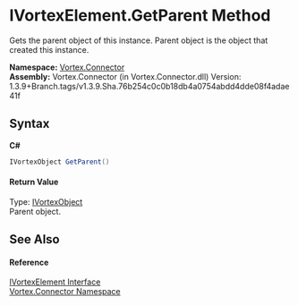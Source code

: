 # IVortexElement.GetParent Method 
 

Gets the parent object of this instance. Parent object is the object that created this instance.

**Namespace:**&nbsp;<a href="N_Vortex_Connector.md">Vortex.Connector</a><br />**Assembly:**&nbsp;Vortex.Connector (in Vortex.Connector.dll) Version: 1.3.9+Branch.tags/v1.3.9.Sha.76b254c0c0b18db4a0754abdd4dde08f4adae41f

## Syntax

**C#**<br />
``` C#
IVortexObject GetParent()
```


#### Return Value
Type: <a href="T_Vortex_Connector_IVortexObject.md">IVortexObject</a><br />Parent object.

## See Also


#### Reference
<a href="T_Vortex_Connector_IVortexElement.md">IVortexElement Interface</a><br /><a href="N_Vortex_Connector.md">Vortex.Connector Namespace</a><br />